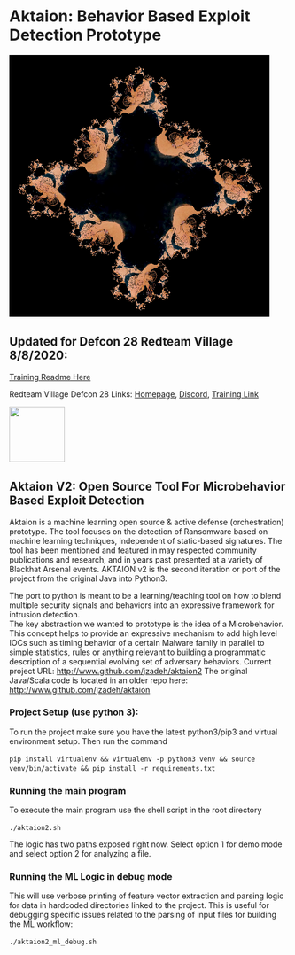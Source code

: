 # Aktaion: Behavior Based Exploit Detection Prototype

![aktaion_logo](aktaion_fractal_juliaset2.png "Aktaion Logo")

## Updated for Defcon 28 Redteam Village 8/8/2020: 
[Training Readme Here](https://github.com/jzadeh/aktaion2/blob/master/defcon2020/TrainingAbstract.md)

Redteam Village Defcon 28 Links: [Homepage](https://redteamvillage.io/), 
[Discord](https://discord.gg/redteamvillage), 
[Training Link](https://www.eventbrite.com/e/aktaion-v2-open-source-tool-for-microbehavior-based-exploit-detection-tickets-115593759045)

<img src="https://github.com/jzadeh/aktaion2/blob/master/defcon2020/RTV-logo-high-res.png" width="100" height="100"> 

## Aktaion V2: Open Source Tool For Microbehavior Based Exploit Detection

Aktaion is a machine learning open source & active defense (orchestration) prototype. 
The tool focuses on the detection of Ransomware based on machine learning techniques, independent of static-based signatures. 
The tool has been mentioned and featured in may respected community publications and research, and in years past presented at a variety of Blackhat Arsenal events. 
AKTAION v2 is the second iteration or port of the project from the original Java into Python3.

The port to python  is meant to be a learning/teaching tool on how to blend multiple security signals and behaviors into an expressive framework for intrusion detection.  
The key abstraction we wanted to prototype is the idea of a Microbehavior.  
This concept helps to provide an expressive mechanism to add high level IOCs such as timing behavior of a certain Malware family in parallel to simple statistics, 
rules or anything relevant to building a programmatic description of a sequential evolving set of adversary behaviors.
Current project URL: <http://www.github.com/jzadeh/aktaion2>
The original Java/Scala code is located in an older repo here: <http://www.github.com/jzadeh/aktaion>

### Project Setup (use python 3): 
To run the project make sure you have the latest python3/pip3 and virtual environment setup.  Then run the command 

`pip install virtualenv && virtualenv -p python3 venv && source venv/bin/activate && pip install -r requirements.txt`

### Running the main program
To execute the main program use the shell script in the root directory

`./aktaion2.sh`

The logic has two paths exposed right now. Select option 1 for demo mode and select option 2 for analyzing a file.

### Running the ML Logic in debug mode
This will use verbose printing of feature vector extraction and parsing logic for data in hardcoded directories linked 
to the project. This is useful for debugging specific issues related to the parsing of input files for building the 
ML workflow:

`./aktaion2_ml_debug.sh`
